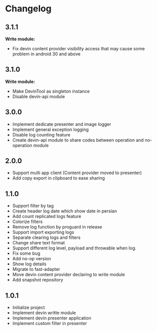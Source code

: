 # Changelog

## 3.1.1
**Write module:**
- Fix devin content provider visibility access that may cause some problem in android 30 and above   

## 3.1.0
**Write module:**
- Make DevinTool as singleton instance
- Disable devin-api module

## 3.0.0
- Implement dedicate presenter and image logger 
- Implement general exception logging
- Disable log counting feature
- Create devin-api module to share codes between operation and no-operation module

## 2.0.0
- Support multi app client (Content provider moved to presenter)
- Add copy export in clipboard to ease sharing

## 1.1.0
- Support filter by tag
- Create header log date which show date in persian
- Add count replicated logs feature
- Colorize filters
- Remove log function by proguard in release
- Support import exporting logs
- Separate clearing logs and filters
- Change share text format
- Support different log level, payload and throwable when log.
- Fix some bug
- Add no-op version
- Show log details
- Migrate to fast-adapter
- Move devin content provider declaring to write module
- Add snapshot repository

## 1.0.1 
- Initialize project
- Implement devin writte module
- Implement devin presenter application
- Implement custom filter in presenter